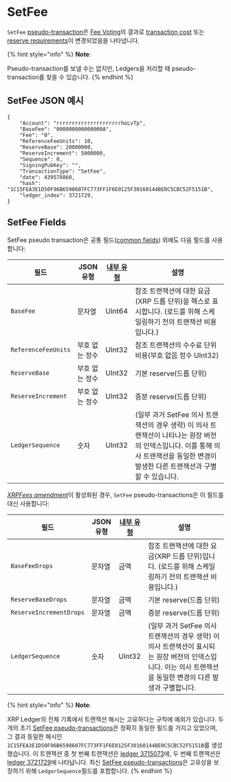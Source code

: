 # SetFee

`SetFee` [pseudo-transaction](https://xrpl.org/pseudo-transaction-types.html)은 [Fee Voting](https://xrpl.org/fee-voting.html)의 결과로 [transaction cost](https://xrpl.org/transaction-cost.html) 또는 [reserve requirements](https://xrpl.org/reserves.html)이 변경되었음을 나타냅니다.

{% hint style="info" %}
**Note**:

Pseudo-transaction를 보낼 수는 없지만, Ledgers을 처리할 때 pseudo-transaction를 찾을 수 있습니다.
{% endhint %}

## SetFee JSON 예시

```
{
    "Account": "rrrrrrrrrrrrrrrrrrrrrhoLvTp",
    "BaseFee": "000000000000000A",
    "Fee": "0",
    "ReferenceFeeUnits": 10,
    "ReserveBase": 20000000,
    "ReserveIncrement": 5000000,
    "Sequence": 0,
    "SigningPubKey": "",
    "TransactionType": "SetFee",
    "date": 439578860,
    "hash": "1C15FEA3E1D50F96B6598607FC773FF1F6E0125F30160144BE0C5CBC52F5151B",
    "ledger_index": 3721729,
}
```

## SetFee Fields

SetFee pseudo transaction은 공통 필드([common fields](https://xrpl.org/pseudo-transaction-types.html)) 외에도 다음 필드를 사용합니다:

| 필드                  | JSON 유형  | [내부 유형](https://xrpl.org/serialization.html) | 설명                                                                                                           |
| ------------------- | -------- | -------------------------------------------- | ------------------------------------------------------------------------------------------------------------ |
| `BaseFee`           | 문자열      | UInt64                                       | 참조 트랜잭션에 대한 요금(XRP 드롭 단위)을 헥스로 표시합니다. (로드를 위해 스케일링하기 전의 트랜잭션 비용입니다.)                                         |
| `ReferenceFeeUnits` | 부호 없는 정수 | UInt32                                       | 참조 트랜잭션의 수수료 단위 비용(부호 없음 정수 UInt32)                                                                          |
| `ReserveBase`       | 부호 없는 정수 | UInt32                                       | 기본 reserve(드롭 단위)                                                                                            |
| `ReserveIncrement`  | 부호 없는 정수 | UInt32                                       | 증분 reserve(드롭 단위)                                                                                            |
| `LedgerSequence`    | 숫자       | UInt32                                       | (일부 과거 SetFee 의사 트랜잭션의 경우 생략) 이 의사 트랜잭션이 나타나는 원장 버전의 인덱스입니다. 이를 통해 의사 트랜잭션을 동일한 변경이 발생한 다른 트랜잭션과 구별할 수 있습니다. |

[_XRPFees amendment_](https://xrpl.org/known-amendments.html#xrpfees)이 활성화된 경우,  `SetFee` pseudo-transactions은 이 필드를 대신 사용합니다:

| 필드                      | JSON 유형 | [내부 유형](https://xrpl.org/serialization.html) | 설명                                                                                             |
| ----------------------- | ------- | -------------------------------------------- | ---------------------------------------------------------------------------------------------- |
| `BaseFeeDrops`          | 문자열     | 금액                                           | 참조 트랜잭션에 대한 요금(XRP 드롭 단위)입니다. (로드를 위해 스케일링하기 전의 트랜잭션 비용입니다.)                                   |
| `ReserveBaseDrops`      | 문자열     | 금액                                           | 기본 reserve(드롭 단위)                                                                              |
| `ReserveIncrementDrops` | 문자열     | 금액                                           | 증분 reserve(드롭 단위)                                                                              |
| `LedgerSequence`        | 숫자      | UInt32                                       | (일부 과거 SetFee 의사 트랜잭션의 경우 생략) 이 의사 트랜잭션이 표시되는 원장 버전의 인덱스입니다. 이는 의사 트랜잭션을 동일한 변경의 다른 발생과 구별합니다. |

{% hint style="info" %}
**Note**:

XRP Ledger의 전체 기록에서 트랜잭션 해시는 고유하다는 규칙에 예외가 있습니다. 두 개의 초기 [SetFee pseudo-transactions](https://xrpl.org/setfee.html)은 정확히 동일한 필드를 가지고 있었으며, 그 결과 동일한 해시인 `1C15FEA3E1D50F96B6598607FC773FF1F6E0125F30160144BE0C5CBC52F5151B`를 생성했습니다. 이 트랜잭션 중 첫 번째 트랜잭션은 [ledger 3715073](https://xrpl.org/websocket-api-tool.html?server=wss%3A%2F%2Fs2.ripple.com%2F\&req=%7B%22id%22%3A%22setfee\_nonunique\_hash\_1%22%2C%22command%22%3A%22transaction\_entry%22%2C%22tx\_hash%22%3A%221C15FEA3E1D50F96B6598607FC773FF1F6E0125F30160144BE0C5CBC52F5151B%22%2C%22ledger\_index%22%3A3715073%7D)에, 두 번째 트랜잭션은 [ledger 3721729](https://xrpl.org/websocket-api-tool.html?server=wss%3A%2F%2Fs2.ripple.com%2F\&req=%7B%22id%22%3A%22setfee\_nonunique\_hash\_1%22%2C%22command%22%3A%22transaction\_entry%22%2C%22tx\_hash%22%3A%221C15FEA3E1D50F96B6598607FC773FF1F6E0125F30160144BE0C5CBC52F5151B%22%2C%22ledger\_index%22%3A3721729%7D)에 나타납니다. 최신 [SetFee pseudo-transactions](https://xrpl.org/setfee.html)은 고유성을 보장하기 위해  `LedgerSequence`필드를 포함합니다.
{% endhint %}
